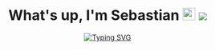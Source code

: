 <h1 align="center">What's up, I'm Sebastian <img src="https://cdn3.emoji.gg/emojis/7011-active-developer-badge.png" width=25px > <img src="https://cdn.icon-icons.com/icons2/17/PNG/256/ubuntu_linux_2251.png"  whidht=25> </h1>
<div align="center">
  <a href="https://git.io/typing-svg">
    <img src="https://readme-typing-svg.demolab.com?font=Poppins&size=30&pause=1000&color=333333&center=true&vCenter=true&width=435&lines=Programador+Full-Stack;Técnico+en+Sistemas" alt="Typing SVG" />
  </a>
</div>



